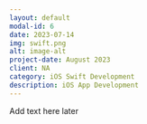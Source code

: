 ```yaml
---
layout: default
modal-id: 6
date: 2023-07-14
img: swift.png
alt: image-alt
project-date: August 2023
client: NA
category: iOS Swift Development
description: iOS App Development
---
```


Add text here later

